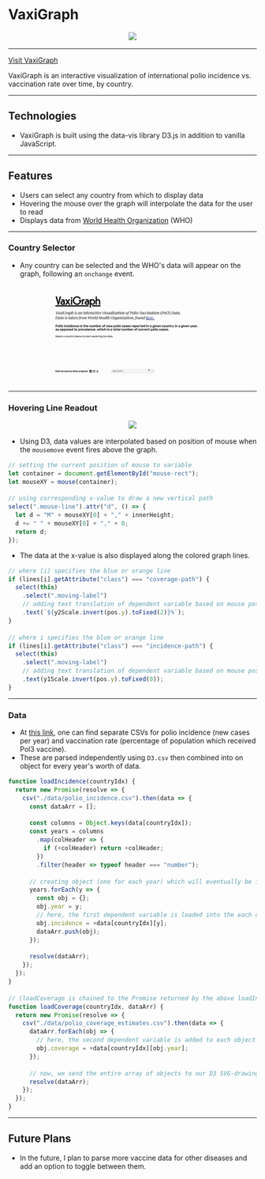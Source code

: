 # VaxiGraph

<p width="700" align="center">
  <img src="./frontend/src/assets/images/readme/splash.gif" width="700">
</p>

---

[Visit VaxiGraph](https://owenhaupt.io/VaxiGraph/)

VaxiGraph is an interactive visualization of international polio incidence vs. vaccination rate over time, by country.

---

## Technologies

- VaxiGraph is built using the data-vis library D3.js in addition to vanilla JavaScript.

---

## Features

- Users can select any country from which to display data
- Hovering the mouse over the graph will interpolate the data for the user to read
- Displays data from [World Health Organization](https://www.who.int/immunization/monitoring_surveillance/data/en/) (WHO)

---

### Country Selector

- Any country can be selected and the WHO's data will appear on the graph, following an `onchange` event.

<p width="350" align="center">
  <img src="./images/readme_assets/country_select.gif" width="350">
</p>

---

### Hovering Line Readout

<p width="450" align="center">
  <img src="./images/readme_assets/line_hover.gif" width="450">
</p>

- Using D3, data values are interpolated based on position of mouse when the `mousemove` event fires above the graph.

```js
// setting the current position of mouse to variable
let container = document.getElementById("mouse-rect");
let mouseXY = mouse(container);

// using corresponding x-value to draw a new vertical path
select(".mouse-line").attr("d", () => {
  let d = "M" + mouseXY[0] + "," + innerHeight;
  d += " " + mouseXY[0] + "," + 0;
  return d;
}); 
```

- The data at the x-value is also displayed along the colored graph lines.

```js
// where [i] specifies the blue or orange line
if (lines[i].getAttribute("class") === "coverage-path") {
  select(this)
    .select(".moving-label")
    // adding text translation of dependent variable based on mouse position (pos)
    .text(`${y2Scale.invert(pos.y).toFixed(2)}%`);
}

// where i specifies the blue or orange line
if (lines[i].getAttribute("class") === "incidence-path") {
  select(this)
    .select(".moving-label")
    // adding text translation of dependent variable based on mouse position (pos)
    .text(y1Scale.invert(pos.y).toFixed(0));
}
```

---

### Data

- At [this link](https://www.who.int/immunization/monitoring_surveillance/data/en/), one can find separate CSVs for polio incidence (new cases per year) and vaccination rate (percentage of population which received Pol3 vaccine).
- These are parsed independently using `D3.csv` then combined into on object for every year's worth of data.

```js
function loadIncidence(countryIdx) {
  return new Promise(resolve => {
    csv("./data/polio_incidence.csv").then(data => {
      const dataArr = [];

      const columns = Object.keys(data[countryIdx]);
      const years = columns
        .map(colHeader => {
          if (+colHeader) return +colHeader;
        })
        .filter(header => typeof header === "number");

      // creating object (one for each year) which will eventually be interpreted by D3 functions
      years.forEach(y => {
        const obj = {};
        obj.year = y;
        // here, the first dependent variable is loaded into the each object
        obj.incidence = +data[countryIdx][y];
        dataArr.push(obj);
      });

      resolve(dataArr);
    });
  });
}

// (loadCoverage is chained to the Promise returned by the above loadIncidence)
function loadCoverage(countryIdx, dataArr) {
  return new Promise(resolve => {
    csv("./data/polio_coverage_estimates.csv").then(data => {
      dataArr.forEach(obj => {
        // here, the second dependent variable is added to each object
        obj.coverage = +data[countryIdx][obj.year];
      });

      // now, we send the entire array of objects to our D3 SVG-drawing functions
      resolve(dataArr);
    });
  });
}
```

---

## Future Plans

- In the future, I plan to parse more vaccine data for other diseases and add an option to toggle between them.
